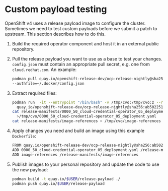 # Custom payload testing

OpenShift v4 uses a release payload image to configure the cluster.  Sometimes
we need to test custom payloads before we submit a patch to upstream.  This
section describes how to do this.

1. Build the required operator component and host it in an external public
   repository.

1. Pull the release payload you want to use as a base to test your changes.
   `config.json` must contain an appropriate pull secret, e.g. one from
   `cloud.redhat.com`. An example:

   ```bash
   podman pull quay.io/openshift-release-dev/ocp-release-nightly@sha256:ab5022516a948e40190e4ce5729737780b96c96d2cf4d3fc665105b32d751d20 \
   --authfile=~/.docker/config.json
   ```

1. Extract required files:

   ```bash
   podman run  -it --entrypoint "/bin/bash" -v /tmp/cvo:/tmp/cvo:z --rm \
     quay.io/openshift-release-dev/ocp-release-nightly@sha256:ab5022516a948e40190e4ce5729737780b96c96d2cf4d3fc665105b32d751d20
   cat release-manifests/0000_50_cloud-credential-operator_05_deployment.yaml \
     >/tmp/cvo/0000_50_cloud-credential-operator_05_deployment.yaml
   cat release-manifests/image-references > /tmp/cvo/image-references
   ```

1. Apply changes you need and build an image using this example `Dockerfile`:

   ```bash
   FROM quay.io/openshift-release-dev/ocp-release-nightly@sha256:ab5022516a948e40190e4ce5729737780b96c96d2cf4d3fc665105b32d751d20
   ADD 0000_50_cloud-credential-operator_05_deployment.yaml /release-manifests/0000_50_cloud-credential-operator_05_deployment.yaml
   ADD image-references /release-manifests/image-references
   ```

1. Publish images to your personal repository and update the code to use the new
   payload:

   ```bash
   podman build -t quay.io/$USER/release-payload ./
   podman push quay.io/$USER/release-payload
   ```
